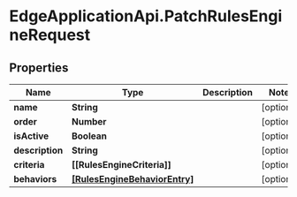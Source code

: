 # EdgeApplicationApi.PatchRulesEngineRequest

## Properties

Name | Type | Description | Notes
------------ | ------------- | ------------- | -------------
**name** | **String** |  | [optional] 
**order** | **Number** |  | [optional] 
**isActive** | **Boolean** |  | [optional] 
**description** | **String** |  | [optional] 
**criteria** | **[[RulesEngineCriteria]]** |  | [optional] 
**behaviors** | [**[RulesEngineBehaviorEntry]**](RulesEngineBehaviorEntry.md) |  | [optional] 


